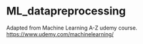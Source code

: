 # ML_datapreprocessing

Adapted from Machine Learning A-Z udemy course.
https://www.udemy.com/machinelearning/
